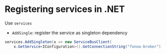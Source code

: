 # Registering services in .NET

Use `services`

* `AddSingle`: register the service as singleton dependency

```csharp
services.AddSingleton(x => new ServiceBusClient(
    x.GetService<IConfiguration>().GetConnectionString("fonoa-broker")));
```
